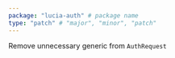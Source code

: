 ```yaml
---
package: "lucia-auth" # package name
type: "patch" # "major", "minor", "patch"
---
```


Remove unnecessary generic from `AuthRequest`